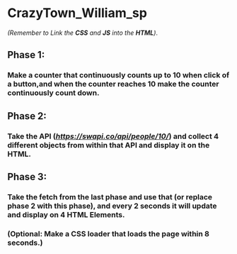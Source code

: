 # CrazyTown_William_sp

*(Remember to Link the **CSS** and **JS** into the **HTML**)*.

## Phase 1:
### Make a counter that continuously counts up to 10 when click of a button,and when the counter reaches 10 make the counter continuously count down.
## Phase 2:
### Take the API (*https://swapi.co/api/people/10/*) and collect 4 different objects from within that API and display it on the HTML.
## Phase 3:
### Take the fetch from the last phase and use that (or replace phase 2 with this phase), and every 2 seconds it will update and display on 4 HTML Elements. 
### (Optional: Make a CSS loader that loads the page within 8 seconds.)

